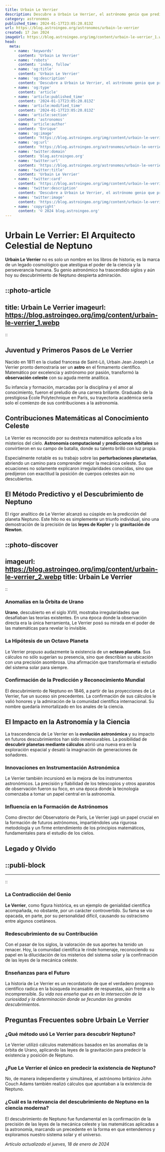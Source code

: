 ```yaml
---
title: Urbain Le Verrier
description: Descubre a Urbain Le Verrier, el astrónomo genio que predijo la existencia de Neptuno con solo matemáticas. Explora su legado único y perdurable.
category: astronomos
published_time: 2024-01-17T23:05:20.813Z
url: https://blog.astroingeo.org/astronomos/urbain-le-verrier
created: 17 Jan 2024
imageUrl: https://blog.astroingeo.org/img/content/urbain-le-verrier_1.webp
head:
  meta:
    - name: 'keywords'
      content: 'Urbain Le Verrier'
    - name: 'robots'
      content: 'index, follow'
    - name: 'og:title'
      content: 'Urbain Le Verrier'
    - name: 'og:description'
      content: 'Descubre a Urbain Le Verrier, el astrónomo genio que predijo la existencia de Neptuno con solo matemáticas. Explora su legado único y perdurable.'
    - name: 'og:type'
      content: 'article'
    - name: 'article:published_time'
      content: '2024-01-17T23:05:20.813Z'
    - name: 'article:modified_time'
      content: '2024-01-17T23:05:20.813Z'
    - name: 'article:section'
      content: 'astronomos'
    - name: 'article:author'
      content: 'Enrique'
    - name: 'og:image'
      content: 'https://blog.astroingeo.org/img/content/urbain-le-verrier_1.webp'
    - name: 'og:url'
      content: 'https://blog.astroingeo.org/astronomos/urbain-le-verrier'
    - name: 'twitter:domain'
      content: 'blog.astroingeo.org'
    - name: 'twitter:url'
      content: 'https://blog.astroingeo.org/astronomos/urbain-le-verrier'
    - name: 'twitter:title'
      content: 'Urbain Le Verrier'
    - name: 'twitter:card'
      content: 'https://blog.astroingeo.org/img/content/urbain-le-verrier_1.webp'
    - name: 'twitter:description'
      content: 'Descubre a Urbain Le Verrier, el astrónomo genio que predijo la existencia de Neptuno con solo matemáticas. Explora su legado único y perdurable.'
    - name: 'twitter:image'
      content: 'https://blog.astroingeo.org/img/content/urbain-le-verrier_1.webp'
    - name: 'copyright'
      content: '© 2024 blog.astroingeo.org'
---
```

# Urbain Le Verrier: El Arquitecto Celestial de Neptuno

**Urbain Le Verrier** no es solo un nombre en los libros de historia; es la marca de un legado cosmológico que atestigua el poder de la ciencia y la perseverancia humana. Su genio astronómico ha trascendido siglos y aún hoy su descubrimiento de Neptuno despierta admiración.


::photo-article
---
title: Urbain Le Verrier
imageurl: https://blog.astroingeo.org/img/content/urbain-le-verrier_1.webp
---
::


## Juventud y Primeros Pasos de Le Verrier
Nacido en 1811 en la ciudad francesa de Saint-Lô, Urbain Jean Joseph Le Verrier pronto demostraría ser un **astro** en el firmamento científico. Matemático por excelencia y astrónomo por pasión, transformó la **observación celeste** con su aguda mente analítica.

Su infancia y formación, marcadas por la disciplina y el amor al conocimiento, fueron el preludio de una carrera brillante. Graduado de la prestigiosa École Polytechnique en París, su trayectoria académica sería solo el comienzo de sus contribuciones a la astronomía.

## Contribuciones Matemáticas al Conocimiento Celeste
Le Verrier es reconocido por su destreza matemática aplicada a los misterios del cielo. **Astronomía computacional** y **predicciones orbitales** se convirtieron en su campo de batalla, donde su talento brilló con luz propia.

Especialmente notable es su trabajo sobre las **perturbaciones planetarias**, abriendo un camino para comprender mejor la mecánica celeste. Sus ecuaciones no solamente explicaron irregularidades conocidas, sino que predijeron con exactitud la posición de cuerpos celestes aún no descubiertos.

## El Método Predictivo y el Descubrimiento de Neptuno
El rigor analítico de Le Verrier alcanzó su cúspide en la predicción del planeta Neptuno. Este hito no es simplemente un triunfo individual, sino una demostración de la precisión de las **leyes de Kepler** y la **gravitación de Newton**.


::photo-discover
---
imageurl: https://blog.astroingeo.org/img/content/urbain-le-verrier_2.webp
title: Urbain Le Verrier
---
::


### Anomalías en la Órbita de Urano
**Urano**, descubierto en el siglo XVIII, mostraba irregularidades que desafiaban las teorías existentes. En una época donde la observación directa era la única herramienta, Le Verrier posó su mirada en el poder de las matemáticas para revelar lo invisible.

### La Hipótesis de un Octavo Planeta
Le Verrier propuso audazmente la existencia de un **octavo planeta**. Sus cálculos no sólo sugerían su presencia, sino que describían su ubicación con una precisión asombrosa. Una afirmación que transformaría el estudio del sistema solar para siempre.

### Confirmación de la Predicción y Reconocimiento Mundial
El descubrimiento de Neptuno en 1846, a partir de las proyecciones de Le Verrier, fue un suceso sin precedentes. La confirmación de sus cálculos le valió honores y la admiración de la comunidad científica internacional. Su nombre quedaría inmortalizado en los anales de la ciencia.

## El Impacto en la Astronomía y la Ciencia
La trascendencia de Le Verrier en la **evolución astronómica** y su impacto en futuros descubrimientos han sido inmensurables. La posibilidad de **descubrir planetas mediante cálculos** abrió una nueva era en la exploración espacial y desató la imaginación de generaciones de soñadores.

### Innovaciones en Instrumentación Astronómica
Le Verrier también incursionó en la mejora de los instrumentos astronómicos. La precisión y fiabilidad de los telescopios y otros aparatos de observación fueron su foco, en una época donde la tecnología comenzaba a tomar un papel central en la astronomía.

### Influencia en la Formación de Astrónomos
Como director del Observatorio de París, Le Verrier jugó un papel crucial en la formación de futuros astrónomos, impartiéndoles una rigurosa metodología y un firme entendimiento de los principios matemáticos, fundamentales para el estudio de los cielos.

## Legado y Olvido

  ::publi-block
  ---
  ---
  ::
  
  
### La Contradicción del Genio
**Le Verrier**, como figura histórica, es un ejemplo de genialidad científica acompañada, no obstante, por un carácter controvertido. Su fama se vio opacada, en parte, por su personalidad difícil, causando su ostracismo entre algunos coetáneos.

### Redescubrimiento de su Contribución
Con el pasar de los siglos, la valoración de sus aportes ha tenido un renacer. Hoy, la comunidad científica le rinde homenaje, reconociendo su papel en la dilucidación de los misterios del sistema solar y la confirmación de las leyes de la mecánica celeste.

### Enseñanzas para el Futuro
La historia de Le Verrier es un recordatorio de que el verdadero progreso científico radica en la búsqueda incansable de respuestas, aún frente a lo incomprensible. *Su vida nos enseña que es en la intersección de la curiosidad y la determinación donde se fecundan los grandes descubrimientos*.

## Preguntas Frecuentes sobre Urbain Le Verrier

### ¿Qué método usó Le Verrier para descubrir Neptuno?
Le Verrier utilizó cálculos matemáticos basados en las anomalías de la órbita de Urano, aplicando las leyes de la gravitación para predecir la existencia y posición de Neptuno.

### ¿Fue Le Verrier el único en predecir la existencia de Neptuno?
No, de manera independiente y simultánea, el astrónomo británico John Couch Adams también realizó cálculos que apuntaban a la existencia de Neptuno.

### ¿Cuál es la relevancia del descubrimiento de Neptuno en la ciencia moderna?
El descubrimiento de Neptuno fue fundamental en la confirmación de la precisión de las leyes de la mecánica celeste y las matemáticas aplicadas a la astronomía, marcando un precedente en la forma en que entendemos y exploramos nuestro sistema solar y el universo.

_Artículo actualizado el jueves, 18 de enero de 2024_